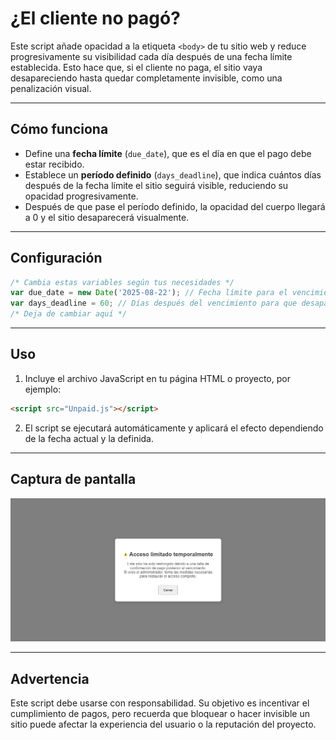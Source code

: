# ¿El cliente no pagó?

Este script añade opacidad a la etiqueta `<body>` de tu sitio web y reduce progresivamente su visibilidad cada día después de una fecha límite establecida. Esto hace que, si el cliente no paga, el sitio vaya desapareciendo hasta quedar completamente invisible, como una penalización visual.

---

## Cómo funciona

- Define una **fecha límite** (`due_date`), que es el día en que el pago debe estar recibido.
- Establece un **período definido** (`days_deadline`), que indica cuántos días después de la fecha límite el sitio seguirá visible, reduciendo su opacidad progresivamente.
- Después de que pase el período definido, la opacidad del cuerpo llegará a 0 y el sitio desaparecerá visualmente.

---

## Configuración

```js
/* Cambia estas variables según tus necesidades */
var due_date = new Date('2025-08-22'); // Fecha límite para el vencimiento
var days_deadline = 60; // Días después del vencimiento para que desaparezca completamente
/* Deja de cambiar aquí */
````

---

## Uso

1. Incluye el archivo JavaScript en tu página HTML o proyecto, por ejemplo:

```html
<script src="Unpaid.js"></script>
```

2. El script se ejecutará automáticamente y aplicará el efecto dependiendo de la fecha actual y la definida.

---

## Captura de pantalla

![Unpaid](Captura.png)

---

## Advertencia

Este script debe usarse con responsabilidad. Su objetivo es incentivar el cumplimiento de pagos, pero recuerda que bloquear o hacer invisible un sitio puede afectar la experiencia del usuario o la reputación del proyecto.
